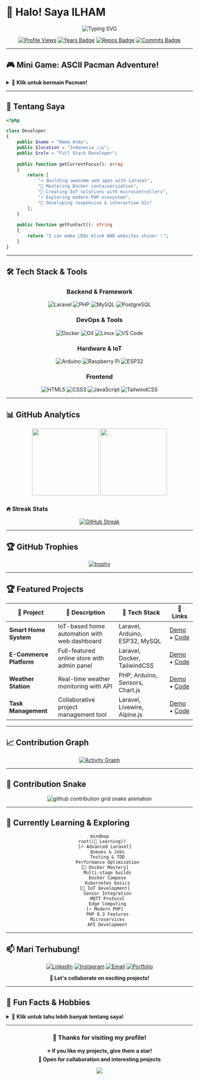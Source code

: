 # 👋 Halo! Saya **ILHAM**

<div align="center">
  
![Typing SVG](https://readme-typing-svg.demolab.com?font=Fira+Code&size=30&duration=3000&pause=1000&color=00D4FF&center=true&vCenter=true&multiline=true&width=600&height=100&lines=Full+Stack+Developer;Laravel+%26+PHP+Enthusiast;IoT+%26+Hardware+Developer;Docker+Specialist)

[![Profile Views](https://komarev.com/ghpvc/?username=yourusername&label=Profile%20views&color=0e75b6&style=flat)](https://github.com/yourusername)
[![Years Badge](https://badges.pufler.dev/years/yourusername)](https://badges.pufler.dev)
[![Repos Badge](https://badges.pufler.dev/repos/yourusername)](https://badges.pufler.dev)
[![Commits Badge](https://badges.pufler.dev/commits/monthly/yourusername)](https://badges.pufler.dev)

</div>

---

## 🎮 **Mini Game: ASCII Pacman Adventure!**

<details>
<summary>🎯 <b>Klik untuk bermain Pacman!</b></summary>

### 🟡 **Pacman's Tech Stack Hunt**

```
Level 1: Laravel Maze
┌─────────────────────────────────────┐
│ ◗ · · · 🐋 · · · 🤖 · · · ⚡ · · · │
│ · ┌─┐ · ┌───┐ · ┌───┐ · ┌─┐ · ┌─┐ │
│ · │ │ · │ L │ · │ D │ · │ P │ · │ │ │
│ · └─┘ · │ A │ · │ O │ · │ H │ · └─┘ │
│ · · · · │ R │ · │ C │ · │ P │ · · · │
│ 🔥 · · · │ A │ · │ K │ · │ ◗ │ · 🎯 │
│ · ┌─┐ · │ V │ · │ E │ · └─┘ · ┌─┐ · │
│ · │ │ · │ E │ · │ R │ · · · · │ │ · │
│ · └─┘ · │ L │ · └───┘ · ┌─┐ · └─┘ · │
│ · · · · └───┘ · · · · · │🤖│ · · · · │
│ 🚀 · · · · · · 💻 · · · └─┘ · · ✨ │
└─────────────────────────────────────┘

🟡 Pacman telah mengumpulkan:
├─ 🐋 Docker (Containerization Master!)
├─ ⚡ Laravel (PHP Framework King!)  
├─ 🤖 Arduino (Hardware Hero!)
├─ 🔥 MySQL (Database Champion!)
├─ 💻 VS Code (Coding Companion!)
├─ 🚀 Git (Version Control Wizard!)
└─ ✨ TailwindCSS (Styling Superstar!)

Score: 7/7 Tech Stacks Collected! 🏆
```

<details>
<summary>🏅 <b>Lihat Achievement</b></summary>

### 🎉 **PERFECT SCORE!** 

**Selamat!** Pacman berhasil mengumpulkan semua tech stack yang saya kuasai:

**🔥 Backend Power:**
- Laravel sebagai framework utama
- PHP modern dengan best practices
- MySQL & PostgreSQL untuk database

**🐋 DevOps Skills:**
- Docker untuk containerization
- Linux untuk server management
- Git untuk version control

**🤖 Hardware Magic:**
- Arduino & ESP32 programming
- IoT sensor integration
- Mikrokontroller projects

**💡 Bonus Achievement**: Full Stack + Hardware Developer! 🚀

</details>
</details>

---

## 🚀 **Tentang Saya**

```php
<?php

class Developer 
{
    public $name = "Nama Anda";
    public $location = "Indonesia 🇮🇩";
    public $role = "Full Stack Developer";
    
    public function getCurrentFocus(): array 
    {
        return [
            "🔥 Building awesome web apps with Laravel",
            "🐋 Mastering Docker containerization", 
            "🤖 Creating IoT solutions with microcontrollers",
            "⚡ Exploring modern PHP ecosystem",
            "📱 Developing responsive & interactive UIs"
        ];
    }
    
    public function getFunFact(): string 
    {
        return "I can make LEDs blink AND websites shine! ✨";
    }
}
```

---

## 🛠️ **Tech Stack & Tools**

<div align="center">

### **Backend & Framework**
![Laravel](https://img.shields.io/badge/Laravel-FF2D20?style=for-the-badge&logo=laravel&logoColor=white)
![PHP](https://img.shields.io/badge/PHP-777BB4?style=for-the-badge&logo=php&logoColor=white)
![MySQL](https://img.shields.io/badge/MySQL-005C84?style=for-the-badge&logo=mysql&logoColor=white)
![PostgreSQL](https://img.shields.io/badge/PostgreSQL-316192?style=for-the-badge&logo=postgresql&logoColor=white)

### **DevOps & Tools**
![Docker](https://img.shields.io/badge/Docker-2CA5E0?style=for-the-badge&logo=docker&logoColor=white)
![Git](https://img.shields.io/badge/Git-F05032?style=for-the-badge&logo=git&logoColor=white)
![Linux](https://img.shields.io/badge/Linux-FCC624?style=for-the-badge&logo=linux&logoColor=black)
![VS Code](https://img.shields.io/badge/VS_Code-0078D4?style=for-the-badge&logo=visual%20studio%20code&logoColor=white)

### **Hardware & IoT**
![Arduino](https://img.shields.io/badge/Arduino-00979D?style=for-the-badge&logo=Arduino&logoColor=white)
![Raspberry Pi](https://img.shields.io/badge/Raspberry%20Pi-A22846?style=for-the-badge&logo=Raspberry%20Pi&logoColor=white)
![ESP32](https://img.shields.io/badge/ESP32-000000?style=for-the-badge&logo=espressif&logoColor=white)

### **Frontend**
![HTML5](https://img.shields.io/badge/HTML5-E34F26?style=for-the-badge&logo=html5&logoColor=white)
![CSS3](https://img.shields.io/badge/CSS3-1572B6?style=for-the-badge&logo=css3&logoColor=white)
![JavaScript](https://img.shields.io/badge/JavaScript-323330?style=for-the-badge&logo=javascript&logoColor=F7DF1E)
![TailwindCSS](https://img.shields.io/badge/Tailwind_CSS-38B2AC?style=for-the-badge&logo=tailwind-css&logoColor=white)

</div>

---

## 📊 **GitHub Analytics**

<div align="center">
  
<img height="180em" src="https://github-readme-stats-sigma-five.vercel.app/api?username=yourusername&show_icons=true&theme=tokyonight&include_all_commits=true&count_private=true"/>
<img height="180em" src="https://github-readme-stats-sigma-five.vercel.app/api/top-langs/?username=yourusername&layout=compact&langs_count=8&theme=tokyonight"/>

</div>

### 🔥 **Streak Stats**
<div align="center">
  
[![GitHub Streak](https://github-readme-streak-stats.herokuapp.com/?user=yourusername&theme=tokyonight&hide_border=true)](https://git.io/streak-stats)

</div>

---

## 🏆 **GitHub Trophies**

<div align="center">
  
[![trophy](https://github-profile-trophy.vercel.app/?username=yourusername&theme=tokyonight&no-frame=true&row=1&column=6)](https://github.com/ryo-ma/github-profile-trophy)

</div>

---

## 🏆 **Featured Projects**

<div align="center">

| 🌟 **Project** | 📝 **Description** | 🚀 **Tech Stack** | 🔗 **Links** |
|----------------|--------------------|--------------------|---------------|
| **Smart Home System** | IoT-based home automation with web dashboard | Laravel, Arduino, ESP32, MySQL | [Demo](link) • [Code](link) |
| **E-Commerce Platform** | Full-featured online store with admin panel | Laravel, Docker, TailwindCSS | [Demo](link) • [Code](link) |
| **Weather Station** | Real-time weather monitoring with API | PHP, Arduino, Sensors, Chart.js | [Demo](link) • [Code](link) |
| **Task Management** | Collaborative project management tool | Laravel, Livewire, Alpine.js | [Demo](link) • [Code](link) |

</div>

---

## 📈 **Contribution Graph**

<div align="center">
  
[![Activity Graph](https://github-readme-activity-graph.cyclic.app/graph?username=yourusername&theme=tokyo-night&hide_border=true)](https://github.com/ashutosh00710/github-readme-activity-graph)

</div>

---

## 🐍 **Contribution Snake**

<div align="center">
  
<picture>
  <source media="(prefers-color-scheme: dark)" srcset="https://raw.githubusercontent.com/yourusername/yourusername/output/github-contribution-grid-snake-dark.svg">
  <source media="(prefers-color-scheme: light)" srcset="https://raw.githubusercontent.com/yourusername/yourusername/output/github-contribution-grid-snake.svg">
  <img alt="github contribution grid snake animation" src="https://raw.githubusercontent.com/yourusername/yourusername/output/github-contribution-grid-snake.svg">
</picture>

</div>

---

## 🌱 **Currently Learning & Exploring**

<div align="center">

```mermaid
mindmap
  root((🧠 Learning))
    [🔥 Advanced Laravel]
      Queues & Jobs
      Testing & TDD
      Performance Optimization
    [🐋 Docker Mastery]
      Multi-stage builds
      Docker Compose
      Kubernetes basics
    [🤖 IoT Development]
      Sensor Integration
      MQTT Protocol
      Edge Computing
    [⚡ Modern PHP]
      PHP 8.3 Features
      Microservices
      API Development
```

</div>

---

## 📫 **Mari Terhubung!**

<div align="center">

[![LinkedIn](https://img.shields.io/badge/LinkedIn-0077B5?style=for-the-badge&logo=linkedin&logoColor=white)](https://linkedin.com/in/yourprofile)
[![Instagram](https://img.shields.io/badge/Instagram-E4405F?style=for-the-badge&logo=instagram&logoColor=white)](https://instagram.com/yourprofile)
[![Email](https://img.shields.io/badge/Email-D14836?style=for-the-badge&logo=gmail&logoColor=white)](mailto:your.email@gmail.com)
[![Portfolio](https://img.shields.io/badge/Portfolio-000000?style=for-the-badge&logo=About.me&logoColor=white)](https://yourportfolio.com)

**💬 Let's collaborate on exciting projects!**

</div>

---

## 🎯 **Fun Facts & Hobbies**

<details>
<summary>🎪 <b>Klik untuk tahu lebih banyak tentang saya!</b></summary>

### 🤖 **Tech Enthusiast**
- 💡 Suka eksperimen dengan hardware dan bikin gadget DIY
- 🔧 Koleksi berbagai mikrokontroller dan sensor
- 📡 Passionate tentang IoT dan automation

### 🎨 **Beyond Code**
- ☕ Coffee addict - butuh caffeine untuk coding!
- 🎮 Gamer di waktu senggang
- 📚 Suka baca tentang emerging technologies
- 🎵 Coding sambil dengerin musik elektronik

### 🚀 **Goals 2024**
- [ ] Master advanced Docker & Kubernetes
- [ ] Contribute to open source Laravel packages  
- [ ] Build 5 IoT projects with real-world impact
- [ ] Launch personal tech blog
- [ ] Speak at local tech meetups

</details>

---

<div align="center">

### 💖 **Thanks for visiting my profile!**

<div align="center">
  
**⭐ If you like my projects, give them a star!**  
**🤝 Open for collaboration and interesting projects**

</div>

<img src="https://capsule-render.vercel.app/api?type=waving&color=gradient&height=100&section=footer"/>

</div>
